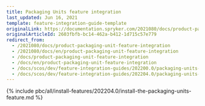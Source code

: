 ```yaml
---
title: Packaging Units feature integration
last_updated: Jun 16, 2021
template: feature-integration-guide-template
originalLink: https://documentation.spryker.com/2021080/docs/product-packaging-unit-feature-integration
originalArticleId: 2603fbfb-bc14-462a-b412-1d715c57e779
redirect_from:
  - /2021080/docs/product-packaging-unit-feature-integration
  - /2021080/docs/en/product-packaging-unit-feature-integration
  - /docs/product-packaging-unit-feature-integration
  - /docs/en/product-packaging-unit-feature-integration
  - /docs/scos/dev/feature-integration-guides/202200.0/packaging-units-feature-integration.html
  - /docs/scos/dev/feature-integration-guides/202204.0/packaging-units-feature-integration.html
---
```


{% include pbc/all/install-features/202204.0/install-the-packaging-units-feature.md %} <!-- To edit, see /_includes/pbc/all/install-features/202204.0/install-the-packaging-units-feature.md -->
